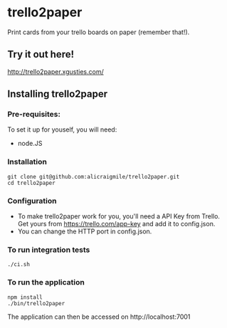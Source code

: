 # trello2paper

Print cards from your trello boards on paper (remember that!).

## Try it out here!

http://trello2paper.xgusties.com/

## Installing trello2paper

### Pre-requisites:

To set it up for youself, you will need:

* node.JS

### Installation

```
git clone git@github.com:alicraigmile/trello2paper.git
cd trello2paper
```

### Configuration

* To make trello2paper work for you, you'll need a API Key from Trello. Get yours from https://trello.com/app-key and add it to config.json.
* You can change the HTTP port in config.json.

### To run integration tests

```
./ci.sh
```

### To run the application

```
npm install
./bin/trello2paper
```

The application can then be accessed on http://localhost:7001
